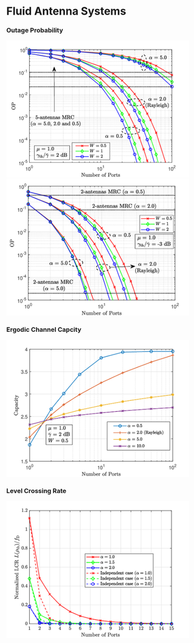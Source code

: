 # Fluid Antenna Systems

### Outage Probability
<div>
  <img src="https://github.com/AlvimPedro/fas/blob/main/figs/Figura1ArtigoMRC2.png?raw=true" title="Java" alt="Java" width="480" height="360"/>&nbsp;
  <img src="https://github.com/AlvimPedro/fas/blob/main/figs/Fig1bMRC.png?raw=true" title="Java" alt="Java" width="480" height="360"/>&nbsp;
</div>

### Ergodic Channel Capcity
<div>
  <img src="https://github.com/AlvimPedro/fas/blob/main/figs/Figure3Paper.png?raw=true" title="Java" alt="Java" width="480" height="360"/>
</div>

### Level Crossing Rate
<div>
  <img src="https://github.com/AlvimPedro/fas/blob/main/figs/lcr.png?raw=true" title="Java" alt="Java" width="480" height="360"/>
</div>
